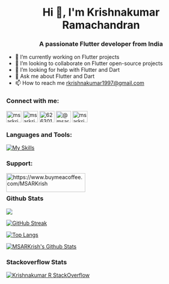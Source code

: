 <h1 align="center">Hi 👋, I'm Krishnakumar Ramachandran</h1>
<h3 align="center">A passionate Flutter developer from India</h3>

- 🔭 I’m currently working on Flutter projects
- 👯 I’m looking to collaborate on Flutter open-source projects
- 🤔 I’m looking for help with Flutter and Dart
- 💬 Ask me about Flutter and Dart
- 📫 How to reach me rkrishnakumar1997@gmail.com

<h3 align="left">Connect with me:</h3>
<p align="left">
<a href="https://twitter.com/msarkrish" target="blank"><img align="center" src="https://raw.githubusercontent.com/rahuldkjain/github-profile-readme-generator/master/src/images/icons/Social/twitter.svg" alt="msarkrish" height="30" width="40" /></a>
<a href="https://linkedin.com/in/msarkrish" target="blank"><img align="center" src="https://raw.githubusercontent.com/rahuldkjain/github-profile-readme-generator/master/src/images/icons/Social/linked-in-alt.svg" alt="msarkrish" height="30" width="40" /></a>
<a href="https://stackoverflow.com/users/6263015/msarkrish" target="blank"><img align="center" src="https://raw.githubusercontent.com/rahuldkjain/github-profile-readme-generator/master/src/images/icons/Social/stack-overflow.svg" alt="6263015/msarkrish" height="30" width="40" /></a>
<a href="https://medium.com/@msarkrish" target="blank"><img align="center" src="https://raw.githubusercontent.com/rahuldkjain/github-profile-readme-generator/master/src/images/icons/Social/medium.svg" alt="@msarkrish" height="30" width="40" /></a>
<a href="https://www.hackerrank.com/msarkrish" target="blank"><img align="center" src="https://raw.githubusercontent.com/rahuldkjain/github-profile-readme-generator/master/src/images/icons/Social/hackerrank.svg" alt="msarkrish" height="30" width="40" /></a>
</p>

<h3 align="left">Languages and Tools:</h3>

[![My Skills](https://skillicons.dev/icons?i=flutter,dart,c,firebase,git,github,stackoverflow,androidstudio,vscode)](https://skillicons.dev)

<h3 align="left">Support:</h3>
<p><a href="https://www.buymeacoffee.com/https://www.buymeacoffee.com/MSARKrish"> <img align="left" src="https://cdn.buymeacoffee.com/buttons/v2/default-yellow.png" height="50" width="210" alt="https://www.buymeacoffee.com/MSARKrish" /></a></p><br><br>

### Github Stats

![](https://komarev.com/ghpvc/?username=msarkrish)

[![GitHub Streak](https://github-readme-streak-stats.herokuapp.com/?user=msarkrish)](https://git.io/streak-stats)

[![Top Langs](https://github-readme-stats.vercel.app/api/top-langs/?username=msarkrish&layout=compact&theme=default)](https://github.com/anuraghazra/github-readme-stats)

[![MSARKrish's Github Stats](https://github-readme-stats.vercel.app/api?username=msarkrish&count_private=true&theme=default&show_icons=true)](https://github.com/msarkrish)

### Stackoverflow Stats

[![Krishnakumar R StackOverflow](https://stackoverflow-card.vercel.app/?userID=6263015&theme=stackoverflow-light)](https://stackoverflow.com/users/6263015/msarkrish)

<!--
**msarkrish/msarkrish** is a ✨ _special_ ✨ repository because its `README.md` (this file) appears on your GitHub profile.

Here are some ideas to get you started:

- 🔭 I’m currently working on ...
- 🌱 I’m currently learning ...
- 👯 I’m looking to collaborate on ...
- 🤔 I’m looking for help with ...
- 💬 Ask me about ...
- 📫 How to reach me: ...
- 😄 Pronouns: ...
- ⚡ Fun fact: ...
-->
